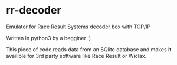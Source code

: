 # rr-decoder
Emulator for Race Result Systems decoder box with TCP/IP

Written in python3 by a begginer :)

This piece of code reads data from an SQlite database and makes it availible for 3rd party software like Race Result or Wiclax.


